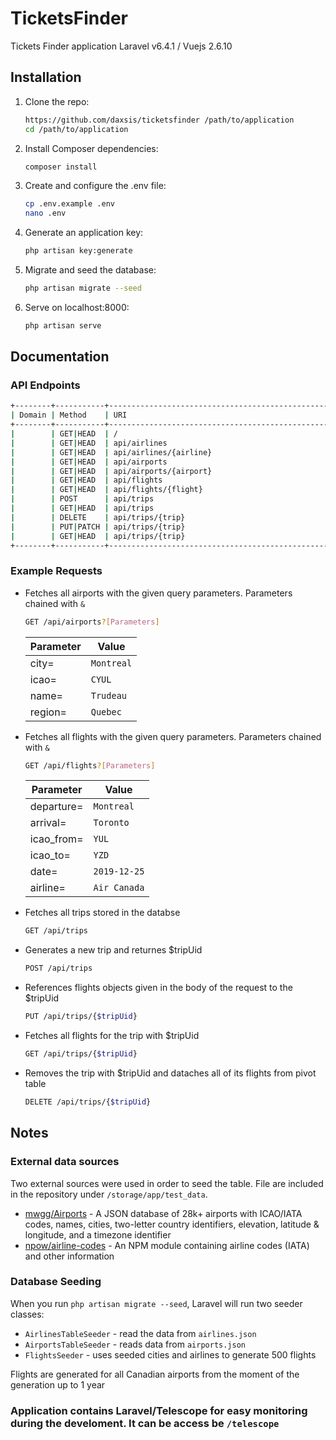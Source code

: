 # TicketsFinder
Tickets Finder application Laravel v6.4.1 / Vuejs 2.6.10

## Installation

1) Clone the repo:

    ```bash
    https://github.com/daxsis/ticketsfinder /path/to/application
    cd /path/to/application
    ```

2) Install Composer dependencies:

    ```bash
    composer install
    ```

3) Create and configure the .env file:

    ```bash
    cp .env.example .env
    nano .env
    ```

4) Generate an application key:

    ```bash
    php artisan key:generate
    ```

5) Migrate and seed the database:

    ```bash
    php artisan migrate --seed
    ```

6) Serve on localhost:8000:

    ```bash
    php artisan serve
    ```

## Documentation

### API Endpoints

``` bash
+--------+-----------+----------------------------------------------------------+----------------+-------------------------------------------------------------------+------------+    
| Domain | Method    | URI                                                      | Name           | Action                                                            | Middleware |    
+--------+-----------+----------------------------------------------------------+----------------+-------------------------------------------------------------------+------------+    
|        | GET|HEAD  | /                                                        |                | Closure                                                           | web        |    
|        | GET|HEAD  | api/airlines                                             | airlines.index | App\Http\Controllers\AirlineController@index                      | api        |    
|        | GET|HEAD  | api/airlines/{airline}                                   | airlines.show  | App\Http\Controllers\AirlineController@show                       | api        |    
|        | GET|HEAD  | api/airports                                             | airports.index | App\Http\Controllers\AirportController@index                      | api        |    
|        | GET|HEAD  | api/airports/{airport}                                   | airports.show  | App\Http\Controllers\AirportController@show                       | api        |    
|        | GET|HEAD  | api/flights                                              | flights.index  | App\Http\Controllers\FlightController@index                       | api        |    
|        | GET|HEAD  | api/flights/{flight}                                     | flights.show   | App\Http\Controllers\FlightController@show                        | api        |    
|        | POST      | api/trips                                                | trips.store    | App\Http\Controllers\TripController@store                         | api        |    
|        | GET|HEAD  | api/trips                                                | trips.index    | App\Http\Controllers\TripController@index                         | api        |    
|        | DELETE    | api/trips/{trip}                                         | trips.destroy  | App\Http\Controllers\TripController@destroy                       | api        |    
|        | PUT|PATCH | api/trips/{trip}                                         | trips.update   | App\Http\Controllers\TripController@update                        | api        |    
|        | GET|HEAD  | api/trips/{trip}                                         | trips.show     | App\Http\Controllers\TripController@show                          | api        |    
+--------+-----------+----------------------------------------------------------+----------------+-------------------------------------------------------------------+------------+    
```

### Example Requests

* Fetches all airports with the given query parameters. Parameters chained with `&`

    ``` bash
    GET /api/airports?[Parameters]
    ```

    Parameter | Value |
    --- | --- |
    city= | `Montreal`|
    icao= | `CYUL` |
    name= | `Trudeau` |
    region= | `Quebec`|

* Fetches all flights with the given query parameters. Parameters chained with `&`

    ```bash
    GET /api/flights?[Parameters]
    ```

    Parameter | Value |
    --- | --- |
    departure= | `Montreal` |
    arrival= | `Toronto` |
    icao_from= | `YUL` |
    icao_to= | `YZD` |
    date= | `2019-12-25` |
    airline= | `Air Canada` |
    
* Fetches all trips stored in the databse

    ```bash
    GET /api/trips
    ```
    
* Generates a new trip and returnes $tripUid

    ```bash
    POST /api/trips
    ```
* References flights objects given in the body of the request to the $tripUid

    ```bash
    PUT /api/trips/{$tripUid}
    ```
* Fetches all flights for the trip with $tripUid

    ```bash
    GET /api/trips/{$tripUid}
    ```
* Removes the trip with $tripUid and dataches all of its flights from pivot table

    ```bash
    DELETE /api/trips/{$tripUid}
    ```

## Notes

### External data sources

Two external sources were used in order to seed the table.
File are included in the repository under `/storage/app/test_data`.

* [mwgg/Airports](https://github.com/mwgg/Airports) - A JSON database of 28k+ airports with ICAO/IATA codes, names, cities, two-letter country identifiers, elevation, latitude & longitude, and a timezone identifier 
* [npow/airline-codes](https://github.com/npow/airline-codes/blob/master/airlines.json) - An NPM module containing airline codes (IATA) and other information

### Database Seeding

When you run `php artisan migrate --seed`, Laravel will run two seeder classes:

* `AirlinesTableSeeder` - read the data from `airlines.json`
* `AirportsTableSeeder` - reads data from `airports.json`
* `FlightsSeeder` - uses seeded cities and airlines to generate 500 flights

Flights are generated for all Canadian airports from the moment of the generation up to 1 year

### Application contains Laravel/Telescope for easy monitoring during the develoment. It can be access be `/telescope`

